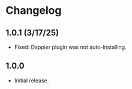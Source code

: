 # Changelog

## 1.0.1 (3/17/25)
* Fixed: Dappier plugin was not auto-installing.

## 1.0.0
* Initial release.

